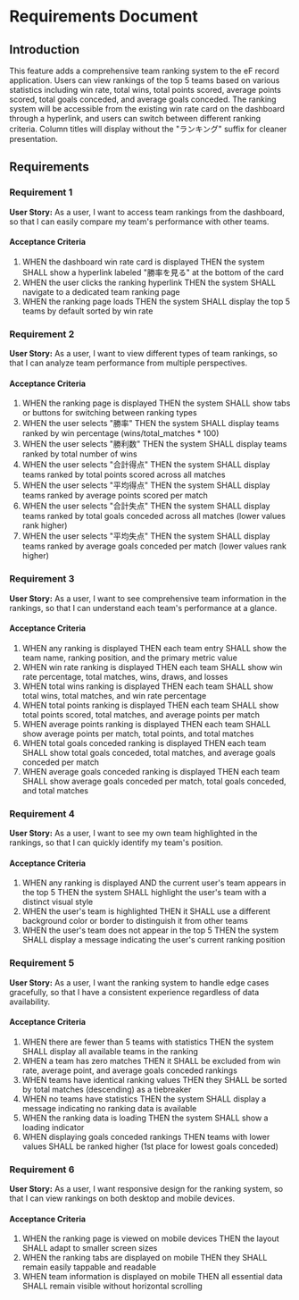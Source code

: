 # Requirements Document

## Introduction

This feature adds a comprehensive team ranking system to the eF record application. Users can view rankings of the top 5 teams based on various statistics including win rate, total wins, total points scored, average points scored, total goals conceded, and average goals conceded. The ranking system will be accessible from the existing win rate card on the dashboard through a hyperlink, and users can switch between different ranking criteria. Column titles will display without the "ランキング" suffix for cleaner presentation.

## Requirements

### Requirement 1

**User Story:** As a user, I want to access team rankings from the dashboard, so that I can easily compare my team's performance with other teams.

#### Acceptance Criteria

1. WHEN the dashboard win rate card is displayed THEN the system SHALL show a hyperlink labeled "勝率を見る" at the bottom of the card
2. WHEN the user clicks the ranking hyperlink THEN the system SHALL navigate to a dedicated team ranking page
3. WHEN the ranking page loads THEN the system SHALL display the top 5 teams by default sorted by win rate

### Requirement 2

**User Story:** As a user, I want to view different types of team rankings, so that I can analyze team performance from multiple perspectives.

#### Acceptance Criteria

1. WHEN the ranking page is displayed THEN the system SHALL show tabs or buttons for switching between ranking types
2. WHEN the user selects "勝率" THEN the system SHALL display teams ranked by win percentage (wins/total_matches * 100)
3. WHEN the user selects "勝利数" THEN the system SHALL display teams ranked by total number of wins
4. WHEN the user selects "合計得点" THEN the system SHALL display teams ranked by total points scored across all matches
5. WHEN the user selects "平均得点" THEN the system SHALL display teams ranked by average points scored per match
6. WHEN the user selects "合計失点" THEN the system SHALL display teams ranked by total goals conceded across all matches (lower values rank higher)
7. WHEN the user selects "平均失点" THEN the system SHALL display teams ranked by average goals conceded per match (lower values rank higher)

### Requirement 3

**User Story:** As a user, I want to see comprehensive team information in the rankings, so that I can understand each team's performance at a glance.

#### Acceptance Criteria

1. WHEN any ranking is displayed THEN each team entry SHALL show the team name, ranking position, and the primary metric value
2. WHEN win rate ranking is displayed THEN each team SHALL show win rate percentage, total matches, wins, draws, and losses
3. WHEN total wins ranking is displayed THEN each team SHALL show total wins, total matches, and win rate percentage
4. WHEN total points ranking is displayed THEN each team SHALL show total points scored, total matches, and average points per match
5. WHEN average points ranking is displayed THEN each team SHALL show average points per match, total points, and total matches
6. WHEN total goals conceded ranking is displayed THEN each team SHALL show total goals conceded, total matches, and average goals conceded per match
7. WHEN average goals conceded ranking is displayed THEN each team SHALL show average goals conceded per match, total goals conceded, and total matches

### Requirement 4

**User Story:** As a user, I want to see my own team highlighted in the rankings, so that I can quickly identify my team's position.

#### Acceptance Criteria

1. WHEN any ranking is displayed AND the current user's team appears in the top 5 THEN the system SHALL highlight the user's team with a distinct visual style
2. WHEN the user's team is highlighted THEN it SHALL use a different background color or border to distinguish it from other teams
3. WHEN the user's team does not appear in the top 5 THEN the system SHALL display a message indicating the user's current ranking position

### Requirement 5

**User Story:** As a user, I want the ranking system to handle edge cases gracefully, so that I have a consistent experience regardless of data availability.

#### Acceptance Criteria

1. WHEN there are fewer than 5 teams with statistics THEN the system SHALL display all available teams in the ranking
2. WHEN a team has zero matches THEN it SHALL be excluded from win rate, average point, and average goals conceded rankings
3. WHEN teams have identical ranking values THEN they SHALL be sorted by total matches (descending) as a tiebreaker
4. WHEN no teams have statistics THEN the system SHALL display a message indicating no ranking data is available
5. WHEN the ranking data is loading THEN the system SHALL show a loading indicator
6. WHEN displaying goals conceded rankings THEN teams with lower values SHALL be ranked higher (1st place for lowest goals conceded)

### Requirement 6

**User Story:** As a user, I want responsive design for the ranking system, so that I can view rankings on both desktop and mobile devices.

#### Acceptance Criteria

1. WHEN the ranking page is viewed on mobile devices THEN the layout SHALL adapt to smaller screen sizes
2. WHEN the ranking tabs are displayed on mobile THEN they SHALL remain easily tappable and readable
3. WHEN team information is displayed on mobile THEN all essential data SHALL remain visible without horizontal scrolling